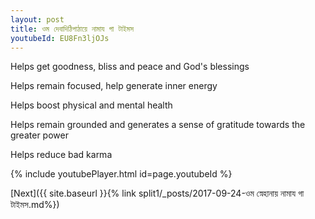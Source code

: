 ```yaml
---
layout: post
title: ওম দেবাদিঠিপাঠায়ে নামায গা টাইমস
youtubeId: EU8Fn3ljOJs
---
```

 
 
Helps get goodness, bliss and peace and God's blessings
 
Helps remain focused, help generate inner energy 
 
Helps boost physical and mental health 
 
Helps remain grounded and generates a sense of gratitude towards the greater power 
 
Helps reduce bad karma
 
 
 
 


{% include youtubePlayer.html id=page.youtubeId %}
 
[Next]({{ site.baseurl }}{% link  split1/_posts/2017-09-24-ওম স্নেহানায় নামায গা টাইমস.md%})
 
